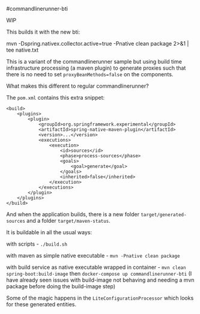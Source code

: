 #commandlinerunner-bti

WIP

This builds it with the new bti:

mvn -Dspring.nativex.collector.active=true -Pnative clean package 2>&1 | tee native.txt

This is a variant of the commandlinerunner sample but using build time
infrastructure processing (a maven plugin) to generate proxies such that
there is no need to set `proxyBeanMethods=false` on the components.

What makes this different to regular commandlinerunner?

The `pom.xml` contains this extra snippet:

```
<build>
    <plugins>
        <plugin>
            <groupId>org.springframework.experimental</groupId>
            <artifactId>spring-native-maven-plugin</artifactId>
            <version>...</version>
            <executions>
                <execution>
                    <id>sources</id>
                    <phase>process-sources</phase>
                    <goals>
                        <goal>generate</goal>
                    </goals>
                    <inherited>false</inherited>
                </execution>
            </executions>
        </plugin>
    </plugins>
</build>
```

And when the application builds, there is a new folder `target/generated-sources`
and a folder `target/maven-status`.

It is buildable in all the usual ways:

with scripts - `./build.sh`

with maven as simple native executable - `mvn -Pnative clean package`

with build service as native executable wrapped in container - `mvn clean spring-boot:build-image` then `docker-compose up commandlinerunner-bti`
(I have already seen issues with build-image not behaving and needing a mvn package
before doing the build-image step)

Some of the magic happens in the `LiteConfigurationProcessor` which looks for these generated entities.
